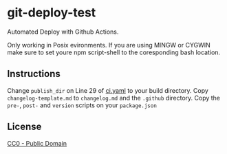 # git-deploy-test

Automated Deploy with Github Actions.

Only working in Posix evironments. If you are using MINGW or CYGWIN make sure to set youre npm script-shell to the coresponding bash location.

## Instructions

Change `publish_dir` on Line 29 of [ci.yaml](./.github/workflows/ci.yaml#L29) to your build directory.
Copy `changelog-template.md` to `changelog.md` and the `.github` directory.
Copy the `pre-`, `post-` and `version` scripts on your `package.json`

## License

[CC0 - Public Domain](https://creativecommons.org/publicdomain/zero/1.0/)
